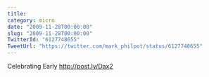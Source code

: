 ```yaml
---
title: 
category: micro
date: "2009-11-28T00:00:00"
slug: "2009-11-28T00:00:00"
TwitterId: "6127748655"
TweetUrl: "https://twitter.com/mark_philpot/status/6127748655"
---
```


Celebrating Early http://post.ly/Dax2
